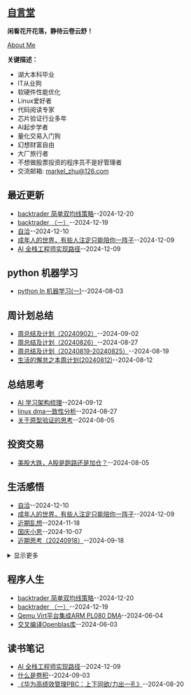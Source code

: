 ## [自言堂](https://github.com/Jared-ZDC/markel)
**闲看花开花落，静待云卷云舒！**

[About Me](https://markel.top/about/index.html)


**关键描述：**

* 湖大本科毕业
* IT从业狗
* 软硬件性能优化
* Linux爱好者
* 代码阅读专家
* 芯片验证行业多年
* AI起步学者
* 量化交易入门狗
* 幻想财富自由
* 大厂旅行者
* 不想做股票投资的程序员不是好管理者
* 交流邮箱: markel_zhu@126.com

## 最近更新
- [backtrader 简单双均线策略](https://github.com/Jared-ZDC/markel/issues/47)--2024-12-20
- [backtrader （一）](https://github.com/Jared-ZDC/markel/issues/46)--2024-12-19
- [自洽](https://github.com/Jared-ZDC/markel/issues/45)--2024-12-10
- [成年人的世界，有些人注定只能陪你一阵子](https://github.com/Jared-ZDC/markel/issues/44)--2024-12-09
- [AI 全栈工程师实现路径](https://github.com/Jared-ZDC/markel/issues/43)--2024-12-09
## python 机器学习
- [python In 机器学习(一)](https://github.com/Jared-ZDC/markel/issues/24)--2024-08-03
## 周计划总结
- [周总结及计划（20240902）](https://github.com/Jared-ZDC/markel/issues/34)--2024-09-02
- [周总结及计划（20240826）](https://github.com/Jared-ZDC/markel/issues/33)--2024-08-27
- [周总结及计划（20240819-20240825）](https://github.com/Jared-ZDC/markel/issues/30)--2024-08-19
- [生活的懈怠之本周计划(20240812)](https://github.com/Jared-ZDC/markel/issues/29)--2024-08-12
## 总结思考
- [AI 学习架构梳理](https://github.com/Jared-ZDC/markel/issues/36)--2024-09-12
- [linux dma一致性分析](https://github.com/Jared-ZDC/markel/issues/32)--2024-08-27
- [关于原型验证的思考](https://github.com/Jared-ZDC/markel/issues/25)--2024-08-05
## 投资交易
- [美股大跌，A股是跑路还是加仓？](https://github.com/Jared-ZDC/markel/issues/26)--2024-08-05
## 生活感悟
- [自洽](https://github.com/Jared-ZDC/markel/issues/45)--2024-12-10
- [成年人的世界，有些人注定只能陪你一阵子](https://github.com/Jared-ZDC/markel/issues/44)--2024-12-09
- [近期乱想](https://github.com/Jared-ZDC/markel/issues/42)--2024-11-18
- [国庆小思](https://github.com/Jared-ZDC/markel/issues/40)--2024-10-07
- [近期思考（20240918）](https://github.com/Jared-ZDC/markel/issues/38)--2024-09-18
<details><summary>显示更多</summary>

- [始于颜值，忠于人品，陷于才华](https://github.com/Jared-ZDC/markel/issues/37)--2024-09-12
- [高级别同学的汰换沟通策略梳理](https://github.com/Jared-ZDC/markel/issues/28)--2024-08-12
- [目标140斤以内，是不是3个月内可实现的？](https://github.com/Jared-ZDC/markel/issues/27)--2024-08-08
- [聊一聊职业机会](https://github.com/Jared-ZDC/markel/issues/16)--2024-06-04
</details>

## 程序人生
- [backtrader 简单双均线策略](https://github.com/Jared-ZDC/markel/issues/47)--2024-12-20
- [backtrader （一）](https://github.com/Jared-ZDC/markel/issues/46)--2024-12-19
- [Qemu Virt平台集成ARM PL080 DMA](https://github.com/Jared-ZDC/markel/issues/15)--2024-06-04
- [交叉编译Openblas库](https://github.com/Jared-ZDC/markel/issues/14)--2024-06-03
## 读书笔记
- [AI 全栈工程师实现路径](https://github.com/Jared-ZDC/markel/issues/43)--2024-12-09
- [什么是卷积](https://github.com/Jared-ZDC/markel/issues/35)--2024-09-03
- [《华为高绩效管理PBC：上下同欲/力出一孔》](https://github.com/Jared-ZDC/markel/issues/31)--2024-08-20

